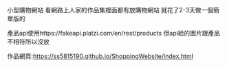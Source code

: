 
小型購物網站
看網路上人家的作品集裡面都有放購物網站 就花了2-3天做一個簡單版的

產品api使用https://fakeapi.platzi.com/en/rest/products
但api給的圖片跟產品不相符所以沒放

作品網頁:https://ss5815190.github.io/ShoppingWebsite/index.html